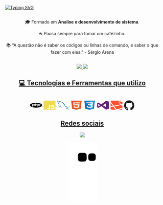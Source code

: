 

[![Typing SVG](https://readme-typing-svg.herokuapp.com?color=C9D1D9&lines=OLA++MUNDO!!!%F0%9F%91%8B;Me+chamo+Matheus+Henrique+)](https://github.com/MatheusApresi)

##

  <div align="center">
    <p>🎓 Formado em <b>Analise e desenvolvimento de sistema</b>.</p>
    <p>☕ Pausa sempre para tomar um cafézinho.</p>
    <p>📚 “A questão não é saber os códigos ou linhas de comando, é saber o que fazer com eles." - Sérgio Arena</p>
  </div>


##

<div align="center">
  <a href="https://github.com/MatheusApresi">
  <img height="160em" src="https://github-readme-stats.vercel.app/api?username=MatheusApresi&show_icons=true&theme=tokyonight"/>
  <img height="160em" align="top" src="https://github-readme-stats.vercel.app/api/top-langs/?username=MatheusApresi&layout=compact&langs_count=7&theme=tokyonight"/> 
</div>
<div align="center">
<p>
  <h2>💻 Tecnologias e Ferramentas que utilizo </h2>
</p>
  </div>
<div align="center" valign="top"><br>
  <img align="center" alt="Math-PHP" height="30" width="40" src="https://raw.githubusercontent.com/devicons/devicon/master/icons/php/php-plain.svg">
  <img align="center" alt="Math-JS" height="30" width="40" src="https://raw.githubusercontent.com/devicons/devicon/master/icons/javascript/javascript-plain.svg">
  <img align="center" alt="Math-MYSQL" height="30" width="40" src="https://raw.githubusercontent.com/devicons/devicon/master/icons/mysql/mysql-plain.svg">
  <img align="center" alt="Math-HTML" height="30" width="40" src="https://raw.githubusercontent.com/devicons/devicon/master/icons/html5/html5-original.svg">
  <img align="center" alt="Math-CSS" height="30" width="40" src="https://raw.githubusercontent.com/devicons/devicon/master/icons/css3/css3-original.svg">
  <img align="center" alt="Math-VISUALSTUDIO" height="30" width="40" src="https://raw.githubusercontent.com/devicons/devicon/master/icons/visualstudio/visualstudio-plain.svg">
  <img align="center" alt="Math-Laravel" height="30" width="40" src="https://raw.githubusercontent.com/devicons/devicon/master/icons/laravel/laravel-plain.svg">
  <img align="center" alt="github" height="35" width="35" src="https://raw.githubusercontent.com/devicons/devicon/master/icons/github/github-original.svg">

  
  
</div>

##
<div align="center">
<p>
  <h2>Redes sociais</h2>
</p>
  </div>
<div align="center">
  <a href="https://www.instagram.com/m4theus_he/" target="_blank"><img src="https://img.shields.io/badge/Instagram-E4405F?style=for-the-badge&logo=instagram&logoColor=white" target="_blank"></a>
</div>

<div align="center">

  ![Snake animation](https://github.com/MatheusApresi/MatheusApresi/blob/output/github-contribution-grid-snake.svg)
  
</div>

